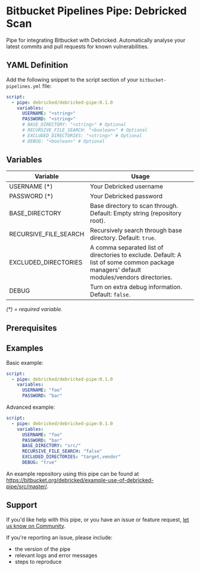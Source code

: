 # Bitbucket Pipelines Pipe: Debricked Scan

Pipe for integrating Bitbucket with Debricked. Automatically analyse your latest commits and pull requests for known vulnerabilities.

## YAML Definition

Add the following snippet to the script section of your `bitbucket-pipelines.yml` file:

```yaml
script:
  - pipe: debricked/debricked-pipe:0.1.0
    variables:
      USERNAME: "<string>"
      PASSWORD: "<string>"
      # BASE_DIRECTORY: "<string>" # Optional
      # RECURSIVE_FILE_SEARCH: "<boolean>" # Optional
      # EXCLUDED_DIRECTORIES: "<string>" # Optional
      # DEBUG: "<boolean>" # Optional
```
## Variables

| Variable              | Usage                                                       |
| --------------------- | ----------------------------------------------------------- |
| USERNAME (*)          | Your Debricked username |
| PASSWORD (*)          | Your Debricked password |
| BASE_DIRECTORY        | Base directory to scan through. Default: Empty string (repository root). |
| RECURSIVE_FILE_SEARCH | Recursively search through base directory. Default: `true`. |
| EXCLUDED_DIRECTORIES  | A comma separated list of directories to exclude. Default: A list of some common package managers' default modules/vendors directories. |
| DEBUG                 | Turn on extra debug information. Default: `false`. |

_(*) = required variable._

## Prerequisites

## Examples

Basic example:

```yaml
script:
  - pipe: debricked/debricked-pipe:0.1.0
    variables:
      USERNAME: "foo"
      PASSWORD: "bar"
```

Advanced example:

```yaml
script:
  - pipe: debricked/debricked-pipe:0.1.0
    variables:
      USERNAME: "foo"
      PASSWORD: "bar"
      BASE_DIRECTORY: "src/"
      RECURSIVE_FILE_SEARCH: "false"
      EXCLUDED_DIRECTORIES: "target,vendor"
      DEBUG: "true"
```

An example repository using this pipe can be found at https://bitbucket.org/debricked/example-use-of-debricked-pipe/src/master/.

## Support
If you'd like help with this pipe, or you have an issue or feature request, [let us know on Community](https://community.atlassian.com/t5/forums/postpage/choose-node/true/interaction-style/qanda?add-tags=bitbucket-pipelines,pipes,debricked).

If you're reporting an issue, please include:

- the version of the pipe
- relevant logs and error messages
- steps to reproduce
